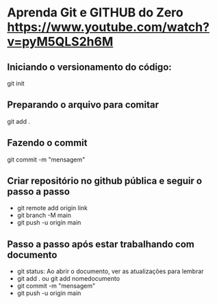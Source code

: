 # Aprenda Git e GITHUB do Zero https://www.youtube.com/watch?v=pyM5QLS2h6M

## Iniciando o versionamento do código:
git init

## Preparando o arquivo para comitar
git add .

## Fazendo o commit
git commit -m "mensagem"

## Criar repositório no github pública e seguir o passo a passo
- git remote add origin link
- git branch -M main
- git push -u origin main

## Passo a passo após estar trabalhando com documento
- git status: Ao abrir o documento, ver as atualizações para lembrar
- git add . ou git add nomedocumento
- git commit -m "mensagem"
- git push -u origin main